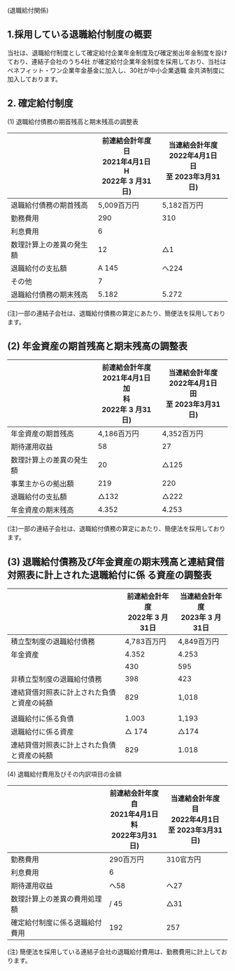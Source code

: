 (退職給付関係)

## 1.採用している退職給付制度の概要

当社は、退職給付制度として確定給付企業年金制度及び確定拠出年金制度を設けており、連結子会社のうち4社 が確定給付企業年金制度を採用しており、当社はベネフィット・ワン企業年金基金に加入し、30社が中小企業退職 金共済制度に加入しております。

## 2. 確定給付制度

(1) 退職給付債務の期首残高と期末残高の調整表

|              | 前連結会計年度<br>日<br>2021年4月1日<br>H<br>2022年 3 月31日) | 当連結会計年度<br>2022年4月1日<br>日<br>至 2023年3月31日) |
|--------------|-------------------------------------------------|--------------------------------------------|
| 退職給付債務の期首残高  | 5,009百万円                                        | 5,182百万円                                   |
| 勤務費用         | 290                                             | 310                                        |
| 利息費用         | 6                                               |                                            |
| 数理計算上の差異の発生額 | 12                                              | △1                                         |
| 退職給付の支払額     | A 145                                           | へ224                                       |
| その他          | 7                                               |                                            |
| 退職給付債務の期末残高  | 5.182                                           | 5.272                                      |

(注)一部の連結子会社は、退職給付債務の算定にあたり、簡便法を採用しております。

## (2) 年金資産の期首残高と期末残高の調整表

|              | 前連結会計年度<br>2021年4月1日<br>加<br>科<br>2022年 3 月31日) | 当連結会計年度<br>2022年4月1日<br>田<br>至 2023年3月31日) |
|--------------|-------------------------------------------------|--------------------------------------------|
| 年金資産の期首残高    | 4,186百万円                                        | 4,352百万円                                   |
| 期待運用収益       | 58                                              | 27                                         |
| 数理計算上の差異の発生額 | 20                                              | △125                                       |
| 事業主からの拠出額    | 219                                             | 220                                        |
| 退職給付の支払額     | △132                                            | △222                                       |
| 年金資産の期末残高    | 4.352                                           | 4.253                                      |

(注)一部の連結子会社は、退職給付債務の算定にあたり、簡便法を採用しております。

## (3) 退職給付債務及び年金資産の期末残高と連結貸借対照表に計上された退職給付に係 る資産の調整表

|                       | 前連結会計年度<br>2022年 3 月31日 | 当連結会計年度<br>2023年 3 月31日 |
|-----------------------|-------------------------|-------------------------|
| 積立型制度の退職給付債務          | 4,783百万円                | 4,849百万円                |
| 年金資産                  | 4.352                   | 4.253                   |
|                       | 430                     | 595                     |
| 非積立型制度の退職給付債務         | 398                     | 423                     |
| 連結貸借対照表に計上された負債と資産の純額 | 829                     | 1,018                   |
|                       |                         |                         |
| 退職給付に係る負債             | 1.003                   | 1,193                   |
| 退職給付に係る資産             | △ 174                   | △174                    |
| 連結貸借対照表に計上された負債と資産の純額 | 829                     | 1.018                   |

(4) 退職給付費用及びその内訳項目の金額

|                 | 前連結会計年度<br>自<br>2021年4月1日<br>料<br>2022年3月31日) | 当連結会計年度<br>目<br>2022年4月1日<br>至 2023年3月31日) |
|-----------------|-----------------------------------------------|--------------------------------------------|
| 勤務費用            | 290百万円                                        | 310官方円                                     |
| 利息費用            | 6                                             |                                            |
| 期待運用収益          | へ58                                           | へ27                                        |
| 数理計算上の差異の費用処理額  | / 45                                          | △31                                        |
| 確定給付制度に係る退職給付費用 | 192                                           | 257                                        |

(注) 簡便法を採用している連結子会社の退職給付費用は、勤務費用に計上しております。